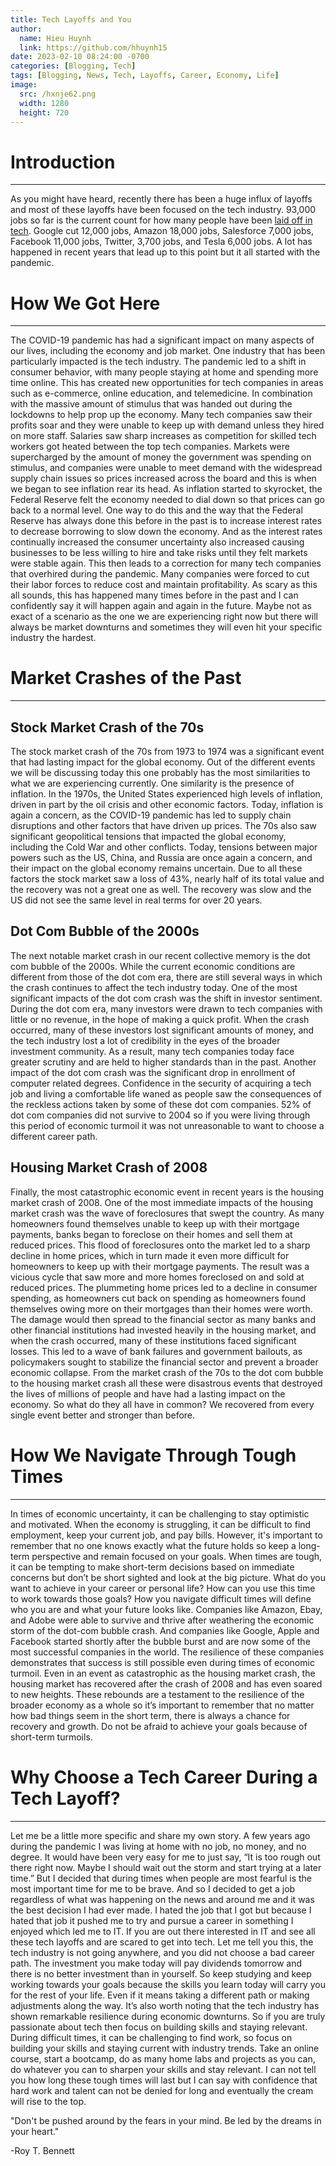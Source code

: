 ```yaml
---
title: Tech Layoffs and You
author:
  name: Hieu Huynh
  link: https://github.com/hhuynh15
date: 2023-02-10 08:24:00 -0700
categories: [Blogging, Tech]
tags: [Blogging, News, Tech, Layoffs, Career, Economy, Life]
image: 
  src: /hxnje62.png
  width: 1280
  height: 720
---
```


# Introduction
---

As you might have heard, recently there has been a huge influx of layoffs and most of these layoffs have been focused on the tech industry. 93,000 jobs so far is the current count for how many people have been [laid off in tech](https://news.crunchbase.com/startups/tech-layoffs). Google cut 12,000 jobs, Amazon 18,000 jobs, Salesforce 7,000 jobs, Facebook 11,000 jobs, Twitter, 3,700 jobs, and Tesla 6,000 jobs. A lot has happened in recent years that lead up to this point but it all started with the pandemic.

# How We Got Here
---

The COVID-19 pandemic has had a significant impact on many aspects of our lives, including the economy and job market. One industry that has been particularly impacted is the tech industry. The pandemic led to a shift in consumer behavior, with many people staying at home and spending more time online. This has created new opportunities for tech companies in areas such as e-commerce, online education, and telemedicine. In combination with the massive amount of stimulus that was handed out during the lockdowns to help prop up the economy. Many tech companies saw their profits soar and they were unable to keep up with demand unless they hired on more staff. Salaries saw sharp increases as competition for skilled tech workers got heated between the top tech companies. Markets were supercharged by the amount of money the government was spending on stimulus, and companies were unable to meet demand with the widespread supply chain issues so prices increased across the board and this is when we began to see inflation rear its head. As inflation started to skyrocket, the Federal Reserve felt the economy needed to dial down so that prices can go back to a normal level. One way to do this and the way that the Federal Reserve has always done this before in the past is to increase interest rates to decrease borrowing to slow down the economy. And as the interest rates continually increased the consumer uncertainty also increased causing businesses to be less willing to hire and take risks until they felt markets were stable again. This then leads to a correction for many tech companies that overhired during the pandemic. Many companies were forced to cut their labor forces to reduce cost and maintain profitability. As scary as this all sounds, this has happened many times before in the past and I can confidently say it will happen again and again in the future. Maybe not as exact of a scenario as the one we are experiencing right now but there will always be market downturns and sometimes they will even hit your specific industry the hardest.

# Market Crashes of the Past
---

## Stock Market Crash of the 70s

The stock market crash of the 70s from 1973 to 1974 was a significant event that had lasting impact for the global economy. Out of the different events we will be discussing today this one probably has the most similarities to what we are experiencing currently. One similarity is the presence of inflation. In the 1970s, the United States experienced high levels of inflation, driven in part by the oil crisis and other economic factors. Today, inflation is again a concern, as the COVID-19 pandemic has led to supply chain disruptions and other factors that have driven up prices. The 70s also saw significant geopolitical tensions that impacted the global economy, including the Cold War and other conflicts. Today, tensions between major powers such as the US, China, and Russia are once again a concern, and their impact on the global economy remains uncertain. Due to all these factors the stock market saw a loss of 43%, nearly half of its total value and the recovery was not a great one as well. The recovery was slow and the US did not see the same level in real terms for over 20 years.

## Dot Com Bubble of the 2000s

The next notable market crash in our recent collective memory is the dot com bubble of the 2000s. While the current economic conditions are different from those of the dot com era, there are still several ways in which the crash continues to affect the tech industry today. One of the most significant impacts of the dot com crash was the shift in investor sentiment. During the dot com era, many investors were drawn to tech companies with little or no revenue, in the hope of making a quick profit. When the crash occurred, many of these investors lost significant amounts of money, and the tech industry lost a lot of credibility in the eyes of the broader investment community. As a result, many tech companies today face greater scrutiny and are held to higher standards than in the past. Another impact of the dot com crash was the significant drop in enrollment of computer related degrees. Confidence in the security of acquiring a tech job and living a comfortable life waned as people saw the consequences of the reckless actions taken by some of these dot com companies. 52% of dot com companies did not survive to 2004 so if you were living through this period of economic turmoil it was not unreasonable to want to choose a different career path.

## Housing Market Crash of 2008

Finally, the most catastrophic economic event in recent years is the housing market crash of 2008. One of the most immediate impacts of the housing market crash was the wave of foreclosures that swept the country. As many homeowners found themselves unable to keep up with their mortgage payments, banks began to foreclose on their homes and sell them at reduced prices. This flood of foreclosures onto the market led to a sharp decline in home prices, which in turn made it even more difficult for homeowners to keep up with their mortgage payments. The result was a vicious cycle that saw more and more homes foreclosed on and sold at reduced prices. The plummeting home prices led to a decline in consumer spending, as homeowners cut back on spending as homeowners found themselves owing more on their mortgages than their homes were worth. The damage would then spread to the financial sector as many banks and other financial institutions had invested heavily in the housing market, and when the crash occurred, many of these institutions faced significant losses. This led to a wave of bank failures and government bailouts, as policymakers sought to stabilize the financial sector and prevent a broader economic collapse. From the market crash of the 70s to the dot com bubble to the housing market crash all these were disastrous events that destroyed the lives of millions of people and have had a lasting impact on the economy. So what do they all have in common? We recovered from every single event better and stronger than before.

# How We Navigate Through Tough Times
---

In times of economic uncertainty, it can be challenging to stay optimistic and motivated. When the economy is struggling, it can be difficult to find employment, keep your current job, and pay bills. However, it's important to remember that no one knows exactly what the future holds so keep a long-term perspective and remain focused on your goals. When times are tough, it can be tempting to make short-term decisions based on immediate concerns but don’t be short sighted and look at the big picture. What do you want to achieve in your career or personal life? How can you use this time to work towards those goals? How you navigate difficult times will define who you are and what your future looks like. Companies like Amazon, Ebay, and Adobe were able to survive and thrive after weathering the economic storm of the dot-com bubble crash. And companies like Google, Apple and Facebook started shortly after the bubble burst and are now some of the most successful companies in the world. The resilience of these companies demonstrates that success is still possible even during times of economic turmoil. Even in an event as catastrophic as the housing market crash, the housing market has recovered after the crash of 2008 and has even soared to new heights. These rebounds are a testament to the resilience of the broader economy as a whole so it’s important to remember that no matter how bad things seem in the short term, there is always a chance for recovery and growth. Do not be afraid to achieve your goals because of short-term turmoils. 

# Why Choose a Tech Career During a Tech Layoff?
---

Let me be a little more specific and share my own story. A few years ago during the pandemic I was living at home with no job, no money, and no degree. It would have been very easy for me to just say, “It is too rough out there right now. Maybe I should wait out the storm and start trying at a later time.” But I decided that during times when people are most fearful is the most important time for me to be brave. And so I decided to get a job regardless of what was happening on the news and around me and it was the best decision I had ever made. I hated the job that I got but because I hated that job it pushed me to try and pursue a career in something I enjoyed which led me to IT. If you are out there interested in IT and see all these tech layoffs and are scared to get into tech. Let me tell you this, the tech industry is not going anywhere, and you did not choose a bad career path. The investment you make today will pay dividends tomorrow and there is no better investment than in yourself. So keep studying and keep working towards your goals because the skills you learn today will carry you for the rest of your life. Even if it means taking a different path or making adjustments along the way. It’s also worth noting that the tech industry has shown remarkable resilience during economic downturns. So if you are truly passionate about tech then focus on building skills and staying relevant. During difficult times, it can be challenging to find work, so focus on building your skills and staying current with industry trends. Take an online course, start a bootcamp, do as many home labs and projects as you can, do whatever you can to sharpen your skills and stay relevant. I can not tell you how long these tough times will last but I can say with confidence that hard work and talent can not be denied for long and eventually the cream will rise to the top.

"Don't be pushed around by the fears in your mind. Be led by the dreams in your heart." 

-Roy T. Bennett
